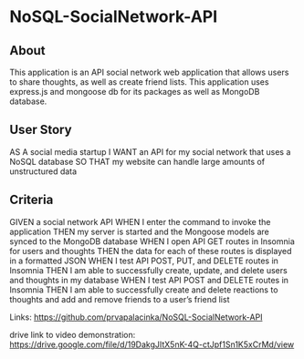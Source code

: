 # NoSQL-SocialNetwork-API

## About
This application is an API social network web application that allows users to share thoughts, as well as create friend lists. 
This application uses express.js and mongoose db for its packages as well as MongoDB database. 

## User Story
AS A social media startup
I WANT an API for my social network that uses a NoSQL database
SO THAT my website can handle large amounts of unstructured data

## Criteria
GIVEN a social network API
WHEN I enter the command to invoke the application
THEN my server is started and the Mongoose models are synced to the MongoDB database
WHEN I open API GET routes in Insomnia for users and thoughts
THEN the data for each of these routes is displayed in a formatted JSON
WHEN I test API POST, PUT, and DELETE routes in Insomnia
THEN I am able to successfully create, update, and delete users and thoughts in my database
WHEN I test API POST and DELETE routes in Insomnia
THEN I am able to successfully create and delete reactions to thoughts and add and remove friends to a user’s friend list

Links: 
https://github.com/prvapalacinka/NoSQL-SocialNetwork-API

drive link to video demonstration: https://drive.google.com/file/d/19DakgJItX5nK-4Q-ctJpf1Sn1K5xCrMd/view


